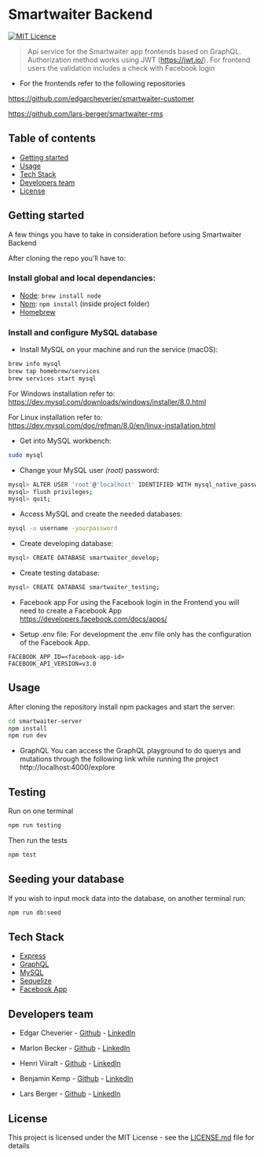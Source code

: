 # Smartwaiter Backend

[![MIT Licence](https://badges.frapsoft.com/os/mit/mit.svg?v=103)](https://opensource.org/licenses/mit-license.php)

> Api service for the Smartwaiter app frontends based on GraphQL.
> Authorization method works using JWT (https://jwt.io/).
> For frontend users the validation includes a check with Facebook login

* For the frontends refer to the following repositories

https://github.com/edgarcheverier/smartwaiter-customer

https://github.com/lars-berger/smartwaiter-rms


## Table of contents

* [Getting started](#getting-started)
* [Usage](#usage)
* [Tech Stack](#tech-stack)
* [Developers team](#developers-team)
* [License](#license)

## Getting started

A few things you have to take in consideration before using Smartwaiter Backend

After cloning the repo you'll have to:

### Install global and local dependancies:

* [Node](https://nodejs.org/en/): `brew install node`
* [Npm](https://www.npmjs.com/): `npm install` (inside project folder)
* [Homebrew](https://brew.sh/)

### Install and configure MySQL database

* Install MySQL on your machine and run the service (macOS):

```bash
brew info mysql
brew tap homebrew/services
brew services start mysql
```

For Windows installation refer to:
https://dev.mysql.com/downloads/windows/installer/8.0.html

For Linux installation refer to:
https://dev.mysql.com/doc/refman/8.0/en/linux-installation.html

* Get into MySQL workbench:

```bash
sudo mysql
```

* Change your MySQL user *(root)* password:

```bash
mysql> ALTER USER 'root'@'localhost' IDENTIFIED WITH mysql_native_password BY 'password';
mysql> flush privileges;
mysql> quit;
```

* Access MySQL and create the needed databases:

```bash
mysql -u username -yourpassword
```

* Create developing database:

```bash
mysql> CREATE DATABASE smartwaiter_develop;
```

* Create testing database:

```bash
mysql> CREATE DATABASE smartwaiter_testing;
```

* Facebook app
For using the Facebook login in the Frontend you will need to create a Facebook App
https://developers.facebook.com/docs/apps/

* Setup .env file:
For development the .env file only has the configuration of the Facebook App.

```dotenv
FACEBOOK_APP_ID=<facebook-app-id>
FACEBOOK_API_VERSION=v3.0
```

## Usage

After cloning the repository install npm packages and start the server:

```bash
cd smartwaiter-server
npm install
npm run dev
```
* GraphQL
  You can access the GraphQL playground to do querys and mutations through the following link while running the project
  http://localhost:4000/explore

## Testing 

Run on one terminal

```bash
npm run testing 
```

Then run the tests

```bash
npm test
```



## Seeding your database

If you wish to input mock data into the database, on another terminal run:

```bash
npm run db:seed
```



## Tech Stack

* [Express](https://expressjs.com/)
* [GraphQL](https://graphql.org/)
* [MySQL](https://www.mysql.com/)
* [Sequelize](http://docs.sequelizejs.com/)
* [Facebook App](https://developers.facebook.com/docs/apps/)

## Developers team

* Edgar Cheverier - [Github](https://github.com/edgarcheverier) - [LinkedIn](https://es.linkedin.com/in/edgar-hugo-cheverier-aguilar-886b3a86)

* Marlon Becker - [Github](https://github.com/marlonbs) - [LinkedIn](https://www.linkedin.com/in/marlon-becker-santos-07ab52a/)

* Henri Viiralt - [Github](https://github.com/viiralt) - [LinkedIn](https://www.linkedin.com/in/viiralt/)

* Benjamin Kemp - [Github](https://github.com/BenjaKemp) - [LinkedIn](https://es.linkedin.com/in/edgar-hugo-cheverier-aguilar-886b3a86)

* Lars Berger - [Github](https://github.com/lars-berger) - [LinkedIn](https://www.linkedin.com/in/lars-berger/)

## License

This project is licensed under the MIT License - see the [LICENSE.md](https://github.com/edgarcheverier/smartwaiter-server/LICENSE) file for details
